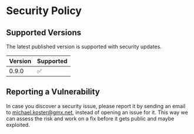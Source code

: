 # Security Policy

## Supported Versions

The latest published version is supported with security updates.

| Version | Supported          |
| ------- | ------------------ |
| 0.9.0   | :white_check_mark: |
## Reporting a Vulnerability

In case you discover a security issue, please report it by sending an email to michael.koster@gmx.net, instead of opening an issue for it.
This way we can assess the risk and work on a fix before it gets public and maybe exploited.
